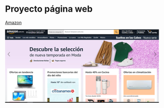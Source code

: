 # Proyecto página web

[Amazon](https://www.amazon.com.mx/)

![Amazon](https://github.com/Marco-Aguiluz/Marco-Aguiluz.github.io/blob/main/Amazon/Captura.png)


